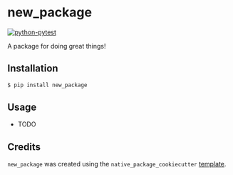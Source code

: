 # new_package

[![python-pytest](https://github.com/chrisjackr-naitive/new_package/actions/workflows/python-test.yml/badge.svg)](https://github.com/chrisjackr-naitive/new_package/actions/workflows/python-test.yml)

A package for doing great things!

## Installation

```bash
$ pip install new_package
```

## Usage

- TODO

## Credits

`new_package` was created using the `native_package_cookiecutter` [template](https://github.com/chrisjackr-naitive/package_template).
